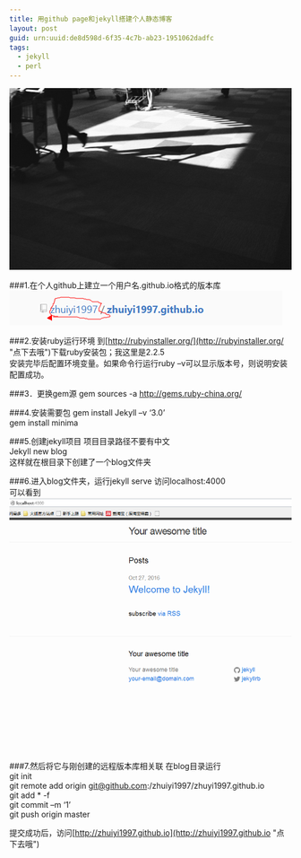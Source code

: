 ```yaml
---
title: 用github page和jekyll搭建个人静态博客
layout: post
guid: urn:uuid:de8d598d-6f35-4c7b-ab23-1951062dadfc
tags:
  - jekyll
  - perl
---
```


![Shadow](/media/files/2015/12/31/shadow.jpg)

###1.在个人github上建立一个用户名.github.io格式的版本库
![image01](/media/files/2015/12/31/1.png)<br/>

###2.安装ruby运行环境
到[http://rubyinstaller.org/](http://rubyinstaller.org/ "点下去哦")下载ruby安装包；我这里是2.2.5<br/>
安装完毕后配置环境变量。如果命令行运行ruby –v可以显示版本号，则说明安装配置成功。<br/>

###3．更换gem源
gem sources -a http://gems.ruby-china.org/<br/>

###4.安装需要包
gem install Jekyll –v ‘3.0’<br/>
gem install minima<br/>

###5.创建jekyll项目
项目目录路径不要有中文<br/>
Jekyll new blog<br/>
这样就在根目录下创建了一个blog文件夹<br/>

###6.进入blog文件夹，运行jekyll serve
访问localhost:4000<br/>
可以看到<br/>
![image02](/media/files/2015/12/31/2.png)

###7.然后将它与刚创建的远程版本库相关联
在blog目录运行<br/>
git init<br/>
git remote add origin git@github.com:/zhuiyi1997/zhuyi1997.github.io <br/>
git add * -f<br/>
git commit –m ‘1’<br/>
git push origin master<br/>

提交成功后，访问[http://zhuiyi1997.github.io](http://zhuiyi1997.github.io "点下去哦")
